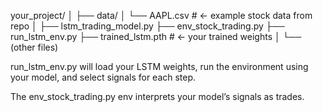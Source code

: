 your_project/
│
├── data/
│     └── AAPL.csv   # <- example stock data from repo
│
├── lstm_trading_model.py
├── env_stock_trading.py
├── run_lstm_env.py
├── trained_lstm.pth  # <- your trained weights
│
└── (other files)

run_lstm_env.py will load your LSTM weights, run the environment using your model, and select signals for each step.

The env_stock_trading.py env interprets your model’s signals as trades.

